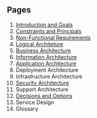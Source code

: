 ## Pages 
1. [Introduction and Goals](Introduction-Goals.md)
2. [Constraints and Principals](Constraints-Principles) 
3. [Non-Functional Requirements](Non-Functional-Requirements.md)
4. [Logical Architeture](Logical-Architecture.md)
5. [Business Architecture](Business-Architecture.md)
6. [Information Architecture](Information-Architecture.md)
7. [Application Architecture](Application-Architecture.md)
8. Deployment Architecture
9. Infrastructure Architecture
10. [Security Architecture](Security-Architecture.md)
11. Support Architecture
12. [Decisions and Options](Decisions-Options.md)
13. Service Design
14. Glossary